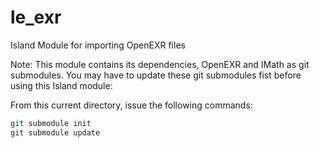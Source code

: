 # le_exr

Island Module for importing OpenEXR files

Note: This module contains its dependencies, OpenEXR and IMath as git
submodules. You may have to update these git submodules fist before
using this Island module:

From this current directory, issue the following commands:
```bash 
git submodule init 
git submodule update 
```
